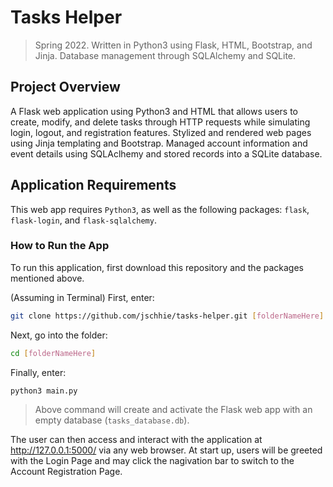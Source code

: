 # Tasks Helper
> Spring 2022. Written in Python3 using Flask, HTML, Bootstrap, and Jinja. Database management through SQLAlchemy and SQLite.

## Project Overview
A Flask web application using Python3 and HTML that allows users to create, modify, and delete tasks through HTTP requests while simulating login, logout, and registration features. 
Stylized and rendered web pages using Jinja templating and Bootstrap.
Managed account information and event details using SQLAclhemy and stored records into a SQLite database.

## Application Requirements
This web app requires ```Python3```, as well as the following packages: ```flask```, ```flask-login```, and ```flask-sqlalchemy```.

### How to Run the App
To run this application, first download this repository and the packages mentioned above.

(Assuming in Terminal) First, enter:
```bash 
git clone https://github.com/jschhie/tasks-helper.git [folderNameHere]
```

Next, go into the folder: 
```bash 
cd [folderNameHere]
```

Finally, enter:
```bash
python3 main.py
```

> Above command will create and activate the Flask web app with an empty database (```tasks_database.db```). 

The user can then access and interact with the application at http://127.0.0.1:5000/ via any web browser. 
At start up, users will be greeted with the Login Page and may click the nagivation bar to switch to the Account Registration Page.

